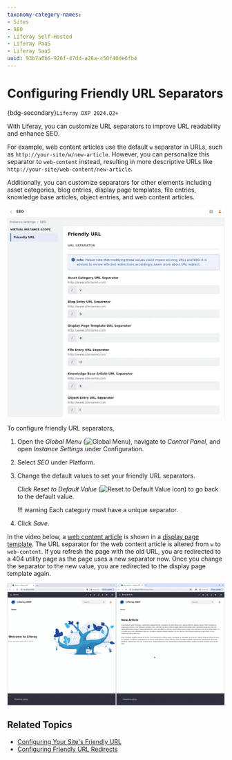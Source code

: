```yaml
---
taxonomy-category-names:
- Sites
- SEO
- Liferay Self-Hosted
- Liferay PaaS
- Liferay SaaS
uuid: 93b7a0b6-926f-47dd-a26a-c50f40de6fb4
---
```


# Configuring Friendly URL Separators

{bdg-secondary}`Liferay DXP 2024.Q2+`

With Liferay, you can customize URL separators to improve URL readability and enhance SEO.

For example, web content articles use the default `w` separator in URLs, such as `http://your-site/w/new-article`. However, you can personalize this separator to `web-content` instead, resulting in more descriptive URLs like `http://your-site/web-content/new-article`.

Additionally, you can customize separators for other elements including asset categories, blog entries, display page templates, file entries, knowledge base articles, object entries, and web content articles.

![Customizable URL separators.](./configuring-friendly-url-separators/images/01.png)

To configure friendly URL separators,

1. Open the *Global Menu* (![Global Menu](../../../images/icon-applications-menu.png)), navigate to *Control Panel*, and open *Instance Settings* under Configuration.

1. Select *SEO* under Platform.

1. Change the default values to set your friendly URL separators.

   Click *Reset to Default Value* (![Reset to Default Value icon](../../../images/icon-history.png)) to go back to the default value.

   !!! warning
       Each category must have a unique separator.

1. Click *Save*.

In the video below, a [web content article](../../../content-authoring-and-management/web-content.md) is shown in a [display page template](../../displaying-content/using-display-page-templates.md). The URL separator for the web content article is altered from `w` to `web-content`. If you refresh the page with the old URL, you are redirected to a 404 utility page as the page uses a new separator now. Once you change the separator to the new value, you are redirected to the display page template again.

![Configuring a friendly URL separator.](./configuring-friendly-url-separators/images/02.gif)

## Related Topics

- [Configuring Your Site's Friendly URL](./configuring-your-sites-friendly-url.md)
- [Configuring Friendly URL Redirects](./configuring-friendly-url-redirects.md)
